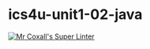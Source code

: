 # ics4u-unit1-02-java

[![Mr Coxall's Super Linter](https://github.com/lily-liu-17/ics4u-unit1-02-java/workflows/Mr%20Coxall's%20Super%20Linter/badge.svg)](https://github.com/lily-liu-17/ics4u-unit1-02-java/actions/)
